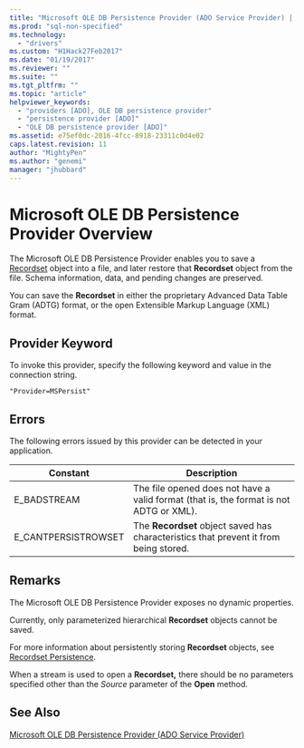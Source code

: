 ```yaml
---
title: "Microsoft OLE DB Persistence Provider (ADO Service Provider) | Microsoft Docs"
ms.prod: "sql-non-specified"
ms.technology:
  - "drivers"
ms.custom: "H1Hack27Feb2017"
ms.date: "01/19/2017"
ms.reviewer: ""
ms.suite: ""
ms.tgt_pltfrm: ""
ms.topic: "article"
helpviewer_keywords:
  - "providers [ADO], OLE DB persistence provider"
  - "persistence provider [ADO]"
  - "OLE DB persistence provider [ADO]"
ms.assetid: e75ef0dc-2016-4fcc-8918-23311c0d4e02
caps.latest.revision: 11
author: "MightyPen"
ms.author: "genemi"
manager: "jhubbard"
---
```

# Microsoft OLE DB Persistence Provider Overview
The Microsoft OLE DB Persistence Provider enables you to save a [Recordset](../../../ado/reference/ado-api/recordset-object-ado.md) object into a file, and later restore that **Recordset** object from the file. Schema information, data, and pending changes are preserved.

 You can save the **Recordset** in either the proprietary Advanced Data Table Gram (ADTG) format, or the open Extensible Markup Language (XML) format.

## Provider Keyword
 To invoke this provider, specify the following keyword and value in the connection string.

```
"Provider=MSPersist"
```

## Errors
 The following errors issued by this provider can be detected in your application.

|Constant|Description|
|--------------|-----------------|
|E_BADSTREAM|The file opened does not have a valid format (that is, the format is not ADTG or XML).|
|E_CANTPERSISTROWSET|The **Recordset** object saved has characteristics that prevent it from being stored.|

## Remarks
 The Microsoft OLE DB Persistence Provider exposes no dynamic properties.

 Currently, only parameterized hierarchical **Recordset** objects cannot be saved.

 For more information about persistently storing **Recordset** objects, see [Recordset Persistence](../../../ado/guide/data/more-about-recordset-persistence.md).

 When a stream is used to open a **Recordset,** there should be no parameters specified other than the *Source* parameter of the **Open** method.

## See Also
[Microsoft OLE DB Persistence Provider (ADO Service Provider)](../../../ado/guide/appendixes/microsoft-ole-db-persistence-provider-ado-service-provider.md)

